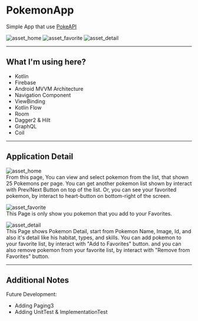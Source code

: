 # PokemonApp

Simple App that use [PokeAPI](https://pokeapi.co/)


![asset_home](https://i.ibb.co/wL5pwW1/pokemonapp-home.png) 
![asset_favorite](https://i.ibb.co/Vx3tnVB/pokemonapp-favorite.png)
![asset_detail](https://i.ibb.co/CKJmKRr/pokemonapp-detail.png)

---
## What I'm using here?
- Kotlin
- Firebase 
- Android MVVM Architecture
- Navigation Component
- ViewBinding
- Kotlin Flow
- Room
- Dagger2 & Hilt
- GraphQL
- Coil

---
## Application Detail

![asset_home](https://i.ibb.co/wL5pwW1/pokemonapp-home.png) <br/>
From this page, You can view and select pokemon from the list, that shown 25 Pokemons per page. 
You can get another pokemon list shown by interact with Prev/Next Button on top of the list.
Or, you can see your favorited pokemon, by interact to heart-button on bottom-right of the screen.

![asset_favorite](https://i.ibb.co/Vx3tnVB/pokemonapp-favorite.png) <br/>
This Page is only show you pokemon that you add to your Favorites.

![asset_detail](https://i.ibb.co/CKJmKRr/pokemonapp-detail.png) <br/>
This Page shows Pokemon Detail, start from Pokemon Name, Image, Id, 
and also it's detail like his habitat, types, and skills.
You can add pokemon to your favorite list, by interact with "Add to Favorites" button.
and you can also remove pokemon from your favorite list, by interact with "Remove from Favorites" button.

---
## Additional Notes

Future Development:
- Adding Paging3
- Adding UnitTest & ImplementationTest

